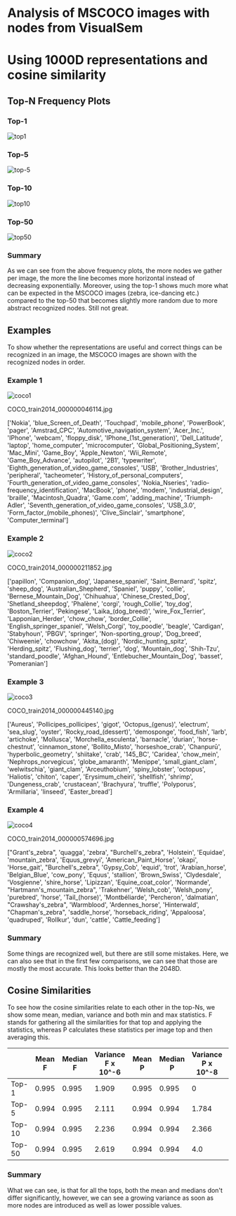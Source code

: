 # Analysis of MSCOCO images with nodes from VisualSem
# Using 1000D representations and cosine similarity

## Top-N Frequency Plots

### Top-1
![top1](images_analysis/1000D_cos_top1.png)

### Top-5
![top-5](images_analysis/1000D_cos_top5.png)

### Top-10
![top10](images_analysis/1000D_cos_top10.png)

### Top-50
![top50](images_analysis/1000D_cos_top50.png)

### Summary
As we can see from the above frequency plots, the more nodes we gather per image, the more the line becomes more horizontal instead of decreasing exponentially. Moreover, using the top-1 shows much more what can be expected in the MSCOCO images (zebra, ice-dancing etc.) compared to the top-50 that becomes slightly more random due to more abstract recognized nodes. Still not great.   

## Examples
To show whether the representations are useful and correct things can be recognized in an image, the MSCOCO images are shown with the recognized nodes in order.

### Example 1
![coco1](images_analysis/coco1.jpg)

COCO_train2014_000000046114.jpg

['Nokia', 'blue_Screen_of_Death', 'Touchpad', 'mobile_phone', 'PowerBook', 'pager', 'Amstrad_CPC', 'Automotive_navigation_system', 'Acer_Inc.', 'IPhone', 'webcam', 'floppy_disk', 'IPhone_(1st_generation)', 'Dell_Latitude', 'laptop', 'home_computer', 'microcomputer', 'Global_Positioning_System', 'Mac_Mini', 'Game_Boy', 'Apple_Newton', 'Wii_Remote', 'Game_Boy_Advance', 'autopilot', '2B1', 'typewriter', 'Eighth_generation_of_video_game_consoles', 'USB', 'Brother_Industries', 'peripheral', 'tacheometer', 'History_of_personal_computers', 'Fourth_generation_of_video_game_consoles', 'Nokia_Nseries', 'radio-frequency_identification', 'MacBook', 'phone', 'modem', 'industrial_design', 'braille', 'Macintosh_Quadra', 'Game.com', 'adding_machine', 'Triumph-Adler', 'Seventh_generation_of_video_game_consoles', 'USB_3.0', 'Form_factor_(mobile_phones)', 'Clive_Sinclair', 'smartphone', 'Computer_terminal']

### Example 2
![coco2](images_analysis/coco2.jpg)

COCO_train2014_000000211852.jpg

['papillon', 'Companion_dog', 'Japanese_spaniel', 'Saint_Bernard', 'spitz', 'sheep_dog', 'Australian_Shepherd', 'Spaniel', 'puppy', 'collie', 'Bernese_Mountain_Dog', 'Chihuahua', 'Chinese_Crested_Dog', 'Shetland_sheepdog', 'Phalène', 'corgi', 'rough_Collie', 'toy_dog', 'Boston_Terrier', 'Pekingese', 'Laika_(dog_breed)', 'wire_Fox_Terrier', 'Lapponian_Herder', 'chow_chow', 'border_Collie', 'English_springer_spaniel', 'Welsh_Corgi', 'toy_poodle', 'beagle', 'Cardigan', 'Stabyhoun', 'PBGV', 'springer', 'Non-sporting_group', 'Dog_breed', 'Chiweenie', 'chowchow', 'Akita_(dog)', 'Nordic_hunting_spitz', 'Herding_spitz', 'Flushing_dog', 'terrier', 'dog', 'Mountain_dog', 'Shih-Tzu', 'standard_poodle', 'Afghan_Hound', 'Entlebucher_Mountain_Dog', 'basset', 'Pomeranian']

### Example 3
![coco3](images_analysis/coco3.jpg)

COCO_train2014_000000445140.jpg

['Aureus', 'Pollicipes_pollicipes', 'gigot', 'Octopus_(genus)', 'electrum', 'sea_slug', 'oyster', 'Rocky_road_(dessert)', 'demosponge', 'food_fish', 'larb', 'artichoke', 'Mollusca', 'Morchella_esculenta', 'barnacle', 'durian', 'horse-chestnut', 'cinnamon_stone', 'Bollito_Misto', 'horseshoe_crab', 'Chanpurū', 'hyperbolic_geometry', 'shiitake', 'crab', '145_BC', 'Caridea', 'chow_mein', 'Nephrops_norvegicus', 'globe_amaranth', 'Menippe', 'small_giant_clam', 'welwitschia', 'giant_clam', 'Arceuthobium', 'spiny_lobster', 'octopus', 'Haliotis', 'chiton', 'caper', 'Erysimum_cheiri', 'shellfish', 'shrimp', 'Dungeness_crab', 'crustacean', 'Brachyura', 'truffle', 'Polyporus', 'Armillaria', 'linseed', 'Easter_bread']

### Example 4
![coco4](images_analysis/coco4.jpg)

COCO_train2014_000000574696.jpg

["Grant's_zebra", 'quagga', 'zebra', "Burchell's_zebra", 'Holstein', 'Equidae', 'mountain_zebra', 'Equus_grevyi', 'American_Paint_Horse', 'okapi', 'Horse_gait', "Burchell's_zebra", 'Gypsy_Cob', 'equid', 'trot', 'Arabian_horse', 'Belgian_Blue', 'cow_pony', 'Equus', 'stallion', 'Brown_Swiss', 'Clydesdale', 'Vosgienne', 'shire_horse', 'Lipizzan', 'Equine_coat_color', 'Normande', "Hartmann's_mountain_zebra", 'Trakehner', 'Welsh_cob', 'Welsh_pony', 'purebred', 'horse', 'Tail_(horse)', 'Montbéliarde', 'Percheron', 'dalmatian', "Crawshay's_zebra", 'Warmblood', 'Ardennes_horse', 'Hinterwald', "Chapman's_zebra", 'saddle_horse', 'horseback_riding', 'Appaloosa', 'quadruped', 'Rollkur', 'dun', 'cattle', 'Cattle_feeding']

### Summary
Some things are recognized well, but there are still some mistakes. Here, we can also see that in the first few comparisons, we can see that those are mostly the most accurate. This looks better than the 2048D.

## Cosine Similarities
To see how the cosine similarities relate to each other in the top-Ns, we show some mean, median, variance and both min and max statistics. F stands for gathering all the similarities for that top and applying the statistics, whereas P calculates these statistics per image top and then averaging this.

|        |  Mean F |  Median F |  Variance F x 10^-6 |  Mean P |  Median P |  Variance P x 10^-8 |  Min F |  Max F |
|--------|---------|-----------|---------------------|---------|-----------|----------------------|--------|--------|
| Top-1  | 0.995   | 0.995     | 1.909               | 0.995   | 0.995     | 0                    | 0.983  | 0.997  |
| Top-5  | 0.994   | 0.995     | 2.111               | 0.994   | 0.994     | 1.784                | 0.981  | 0.997  |
| Top-10 | 0.994   | 0.995     | 2.236               | 0.994   | 0.994     | 2.366                | 0.981  | 0.997  |
| Top-50 | 0.994   | 0.995     | 2.619               | 0.994   | 0.994     | 4.0                  | 0.979  | 0.997  |

### Summary
What we can see, is that for all the tops, both the mean and medians don't differ significantly, however, we can see a growing variance as soon as more nodes are introduced as well as lower possible values.

